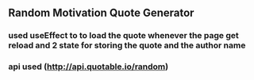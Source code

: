 ## Random Motivation Quote Generator

### used useEffect to to load the  quote whenever the page get reload and 2 state for storing the quote and the author name 
### api used (http://api.quotable.io/random)